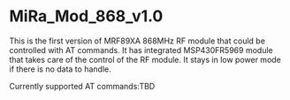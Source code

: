 # MiRa_Mod_868_v1.0

This is  the first version of MRF89XA 868MHz RF module that could be controlled with AT commands. 
It has integrated MSP430FR5969 module that takes care of the control of the RF module. It stays in low power mode if there is
no data to handle.

Currently supported AT commands:TBD
